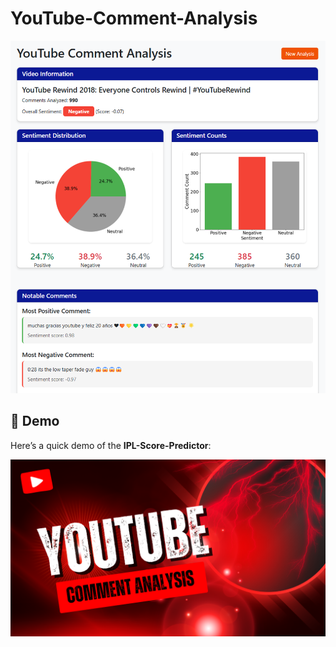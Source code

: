 # YouTube-Comment-Analysis

<img src="https://github.com/LasithaAmarasinghe/YouTube-Comment-Analysis/raw/main/static/result.png" width="800" height="auto">

## 🎥 Demo

Here’s a quick demo of the **IPL-Score-Predictor**:

[![▶️ Watch the demo](https://github.com/LasithaAmarasinghe/YouTube-Comment-Analysis/raw/main/static/thumbnail.png)](https://vimeo.com/1068613686/94d8fc8668)
